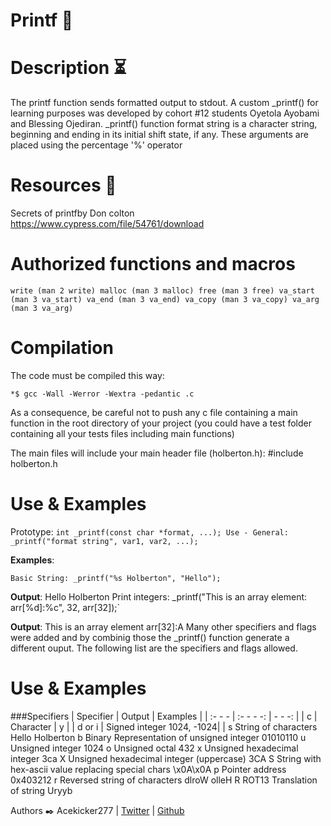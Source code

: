 # Printf  📠

# Description ⏳
The printf function sends formatted output to stdout. A custom _printf() for learning purposes was developed by cohort #12 students Oyetola Ayobami and Blessing Ojediran. _printf() function format string is a character string, beginning and ending in its initial shift state, if any. These arguments are placed using the percentage '%' operator

# Resources 🔧
Secrets of printfby Don colton https://www.cypress.com/file/54761/download

# Authorized functions and macros
`write (man 2 write) malloc (man 3 malloc) free (man 3 free) va_start (man 3 va_start) va_end (man 3 va_end) va_copy (man 3 va_copy) va_arg (man 3 va_arg)`
# Compilation
The code must be compiled this way:

`*$ gcc -Wall -Werror -Wextra -pedantic .c`

As a consequence, be careful not to push any c file containing a main function in the root directory of your project (you could have a test folder containing all your tests files including main functions)

The main files will include your main header file (holberton.h): #include holberton.h

# Use & Examples
 Prototype: `int _printf(const char *format, ...); Use - General: _printf("format string", var1, var2, ...);`

**Examples**:

`Basic String: _printf("%s Holberton", "Hello");`

**Output**: Hello Holberton
Print integers: _printf("This is an array element: arr[%d]:%c", 32, arr[32]);`

**Output**: This is an array element arr[32]:A
Many other specifiers and flags were added and by combinig those the _printf() function generate a different ouput. The following list are the specifiers and flags allowed.

# Use & Examples

###Specifiers
| Specifier  | Output    | Examples |
| :- - -           | :- - - -:       | - - -:            |
|     c           | Character         |    	y           |
|   d or i	     | Signed integer	1024, -1024|
| s	String of characters	Hello Holberton
b	Binary Representation of unsigned integer	01010110
u	Unsigned integer	1024
o	Unsigned octal	432
x	Unsigned hexadecimal integer	3ca
X	Unsigned hexadecimal integer (uppercase)	3CA
S	String with hex-ascii value replacing special chars	\x0A\x0A
p	Pointer address	0x403212
r	Reversed string of characters	dlroW olleH
R	ROT13 Translation of string	Uryyb


Authors ✒️ 
Acekicker277 | [Twitter](https://twitter.com/HaymoreAy?t=iI6aWw2a9dKoUss2BsZhJw&s=09) | [Github](https://github.com/Acekicker277)

